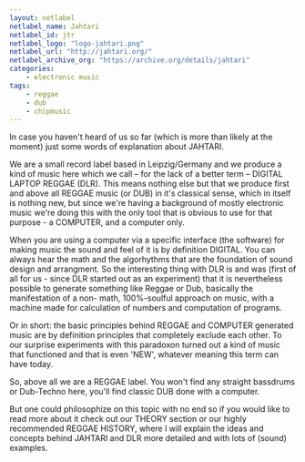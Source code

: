 ```yaml
---
layout: netlabel
netlabel_name: Jahtari
netlabel_id: jtr
netlabel_logo: "logo-jahtari.png"
netlabel_url: "http://jahtari.org/"
netlabel_archive_org: "https://archive.org/details/jahtari"
categories:
    - electronic music
tags:
    - reggae
    - dub
    - chipmusic
---
```

In case you haven't heard of us so far (which is more than likely at the 
moment) just some words of explanation about JAHTARI.

We are a small record label based in Leipzig/Germany and we produce a kind of music here which we call – for the lack of a better term – DIGITAL LAPTOP REGGAE (DLR). This means nothing else but that we produce first and above all REGGAE music (or DUB) in it's classical sense, which in itself is nothing new, but since we're having a background of mostly electronic music we're doing this with the only tool that is obvious to use for that purpose - a COMPUTER, and a computer only.

When you are using a computer via a specific interface (the software) for making music the sound and feel of it is by definition DIGITAL. You can always hear the math and the algorhythms that are the foundation of sound design and arrangment. So the interesting thing with DLR is and was (first of all for us - since DLR started out as an experiment) that it is nevertheless possible to generate something like Reggae or Dub, basically the manifestation of a non-
math, 100%-soulful approach on music, with a machine made for calculation of numbers and computation of programs.

Or in short: the basic principles behind REGGAE and COMPUTER generated music are by definition principles that completely exclude each other. To our surprise experiments with this paradoxon turned out a kind of music that functioned and that is even 'NEW', whatever meaning this term can have today.

So, above all we are a REGGAE label. You won't find any straight bassdrums or Dub-Techno here, you'll find classic DUB done with a computer.

But one could philosophize on this topic with no end so if you would like to read more about it check out our THEORY section or our highly recommended REGGAE HISTORY, where I will explain the ideas and concepts behind JAHTARI and DLR more detailed and with lots of (sound) examples.